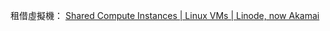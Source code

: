租借虛擬機：
[Shared Compute Instances | Linux VMs | Linode, now Akamai](https://www.linode.com/products/shared/)
